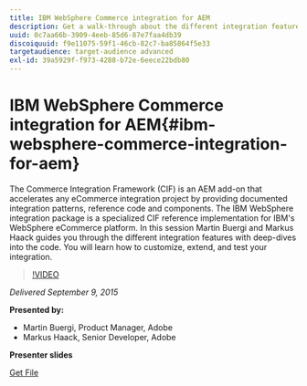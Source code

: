 ```yaml
---
title: IBM WebSphere Commerce integration for AEM
description: Get a walk-through about the different integration features with deep-dives into the code. Learn how to customize, extend, and test your integration.
uuid: 0c7aa66b-3909-4eeb-85d6-87e7faa4db39
discoiquuid: f9e11075-59f1-46cb-82c7-ba85864f5e33
targetaudience: target-audience advanced
exl-id: 39a5929f-f973-4288-b72e-6eece22bdb80
---
```

# IBM WebSphere Commerce integration for AEM{#ibm-websphere-commerce-integration-for-aem}

The Commerce Integration Framework (CIF) is an AEM add-on that accelerates any eCommerce integration project by providing documented integration patterns, reference code and components. The IBM WebSphere integration package is a specialized CIF reference implementation for IBM's WebSphere eCommerce platform. In this session Martin Buergi and Markus Haack guides you through the different integration features with deep-dives into the code. You will learn how to customize, extend, and test your integration.

>[!VIDEO](https://video.tv.adobe.com/v/19375/?quality=9)

*Delivered September 9, 2015*

**Presented by:**

* Martin Buergi, Product Manager, Adobe
* Markus Haack, Senior Developer, Adobe

**Presenter slides**

[Get File](assets/150909-aem-gems-ibm-websphere-commerce-integration.pdf)
<!--
[Get back to the Overview](https://helpx.adobe.com/experience-manager/kt/eseminars/gems/aem-index.html)
-->
